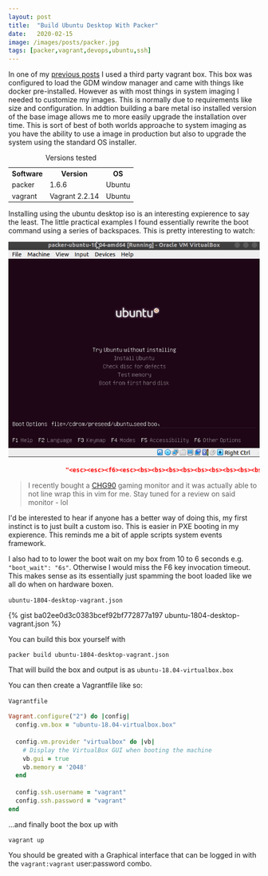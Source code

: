```yaml
---
layout: post
title:  "Build Ubuntu Desktop With Packer"
date:   2020-02-15
image: /images/posts/packer.jpg
tags: [packer,vagrant,devops,ubuntu,ssh]
---
```


In one of my [previous posts](http://www.homeops.tech/2020/01/01/SSH-Pass-Through-Docker/) I used a third party vagrant box. This box was configured to load the GDM window manager and came with things like docker pre-installed. However as with most things in system imaging I needed to customize my images. This is normally due to requirements like size and configuration. In addtion building a bare metal iso installed version of the base image allows me to more easily upgrade the installation over time. This is sort of best of both worlds approache to system imaging as you have the ability to use a image in production but also to upgrade the system using the standard OS installer.

<!--more-->

<table>
    <caption>Versions tested</caption>
    <tbody>
        <tr>
            <th>Software</th>
            <th>Version</th>
            <th>OS</th>
        </tr>
        <tr>
            <td>packer</td>
            <td>1.6.6</td>
            <td>Ubuntu</td>
        </tr>
        <tr>
            <td>vagrant</td>
            <td>Vagrant 2.2.14</td>
            <td>Ubuntu</td>
        </tr>
    </tbody>
</table>

Installing using the ubuntu desktop iso is an interesting expierence to say the least. The little practical examples I found essentially rewrite the boot command using a series of backspaces. This is pretty interesting to watch:

![Animated-Gif](/images/posts/packer.gif)

```json
                "<esc><esc><f6><esc><bs><bs><bs><bs><bs><bs><bs><bs><bs><bs><bs><bs><bs><bs><bs><bs><bs><bs><bs><bs><bs><bs><bs><bs><bs><bs><bs><bs><bs><bs><bs><bs><bs><bs><bs><bs><bs><bs><bs><bs><bs><bs><bs><bs><bs><bs><bs><bs><bs><bs><bs><bs><bs><bs><bs><bs><bs><bs><bs><bs><bs><bs><bs><bs><bs><bs><bs><bs><bs><bs><bs><bs><bs><bs><bs><bs><bs><bs><bs><bs><bs><bs><bs><bs><bs><bs><bs><bs><bs>",
```

> I recently bought a [CHG90](https://amzn.to/3dcAAfE) gaming monitor and it was actually able to not line wrap this in vim for me. Stay tuned for a review on said monitor - lol

I'd be interested to hear if anyone has a better way of doing this, my first instinct is to just built a custom iso. This is easier in PXE booting in my expierence. This reminds me a bit of apple scripts system events framework.

I also had to to lower the boot wait on my box from 10 to 6 seconds e.g. `"boot_wait": "6s"`. Otherwise I would miss the F6 key invocation timeout. This makes sense as its essentially just spamming the boot loaded like we all do when on hardware boxen.

  
`ubuntu-1804-desktop-vagrant.json`
  

{% gist ba02ee0d3c0383bcef92bf772877a197 ubuntu-1804-desktop-vagrant.json %}

You can build this box yourself with 

```shell
packer build ubuntu-1804-desktop-vagrant.json
```

That will build the box and output is as `ubuntu-18.04-virtualbox.box`

You can then create a Vagrantfile like so:

  
`Vagrantfile`
  


```ruby
Vagrant.configure("2") do |config|
  config.vm.box = "ubuntu-18.04-virtualbox.box"

  config.vm.provider "virtualbox" do |vb|
    # Display the VirtualBox GUI when booting the machine
    vb.gui = true
    vb.memory = '2048'
  end

  config.ssh.username = "vagrant"
  config.ssh.password = "vagrant"
end
```

...and finally boot the box up with 


```shell
vagrant up
```

You should be greated with a Graphical interface that can be logged in with the `vagrant:vagrant` user:password combo.
